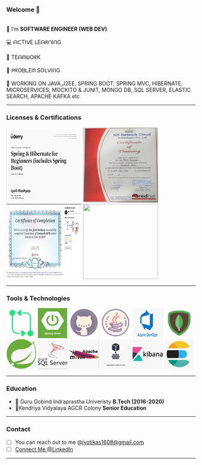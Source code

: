 ### Welcome  👋
<br> 🔭 I’m **SOFTWARE ENGINEER (WEB DEV)** </br>
<br> 💻 ᗩᑕTIᐯE ᒪEᗩᖇᑎIᑎG</br>
<br> 🤝 TEᗩᗰᗯOᖇK</br>
<br> 👨‍ ᑭᖇOᗷᒪEᗰ SOᒪᐯIᑎG</br>
<br> 🌱 WORKING ON JAVA,J2EE, SPRING BOOT, SPRING MVC, HIBERNATE, MICROSERVICES, MOCKITO & JUNIT, MONGO DB, SQL SERVER, ELASTIC SEARCH, APACHE KAFKA etc 

---
### Licenses & Certifications

<img src='images/springboot1.png' alt='github' height='200' width='200'> <img  src="images/AdvJava.jpg"  width="200px" height="200px"> <img src='images/camundaBPM.png' alt='github' height='200' width='200'> <img src="images/CodingBlocks.jpg" width="200px" height="200px"> 
                     
---
### Tools & Technologies

<img src='images/git.png' alt='github' height='80' width='80'> <img src='images/springboot.png' alt='github' height='80' width='80'> <img src='images/github.png' alt='github' height='80' width='80'> <img src='images/java.png' alt='github' height='80' width='80'> <img src='images/azure.png' alt='maven' height='80' width='80'> <img src='images/mongodb.png' alt='github' height='80' width='80'> <img src='images/spring.png' alt='github' height='80' width='80'> <img src='images/sqlServer.png' alt='github' height='80' width='80'> <img src='images/maven.png' alt='github' height='80' width='80'> <img src='images/microservies.png' alt='github' height='80' width='80'> <img src='images/kibana.png' alt='github' height='80' width='80'> <img src='images/elastic.png' alt='github' height='80' width='80'>

---
### Education
- 🌱 Guru Gobind Indraprastha Univeristy **B.Tech (2016-2020)**
- 🔭Kendriya Vidyalaya AGCR Colony **Senior Education**

---
### Contact
- [ ] You can reach out to me @jyotikas1608@gmail.com
- [ ] [Connect Me @LinkedIn](https://www.linkedin.com/in/jyoti-kashyap/)
---



<!--
**jyotik16/jyotik16** is a ✨ _special_ ✨ repository because its `README.md` (this file) appears on your GitHub profile.
![My Image](springboot1.png)
Here are some ideas to get you started:

- 🔭 I’m currently working on ...
- 🌱 I’m currently learning ...
- 👯 I’m looking to collaborate on ...
- 🤔 I’m looking for help with ...
- 💬 Ask me about ...
- 📫 How to reach me: ...
- 😄 Pronouns: ...
- ⚡ Fun fact: ...
<img   src="https://www.udemy.com/certificate/UC-7cae455c-825e-4923-84d1-8ee84772da71/"   alt="udemy"  title="spring boot"  style="display: inline-block; margin: 0 auto; max-width: 500px ">
 # Table
 |                                                                                                                            |
 |---                                                                                                                         |
 |👯 Spring Boot And Hibernate Framework **Udemy** [ClickMe](https://github.com/jyotik16/jyotik16/blob/master/springboot1.png)| 
 |👯 Advanced Java **KR Network Cloud**       
-->
